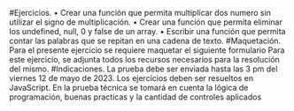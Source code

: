 #Ejercicios.
• Crear una función que permita multiplicar dos numero sin utilizar el signo de 
multiplicación.
• Crear una función que permita eliminar los undefined, null, 0 y false de un array.
• Escribir una función que permita contar las palabras que se repitan en una cadena 
de texto.
#Maquetación.
Para el presente ejercicio se requiere maquetar el siguiente formulario
Para este ejercicio, se adjunta todos los recursos necesarios para la resolución del 
mismo.
#Indicaciones.
La prueba debe ser enviada hasta las 3 pm del viernes 12 de mayo de 2023.
Los ejercicios deben ser resueltos en JavaScript.
En la prueba técnica se tomará en cuenta la lógica de programación, buenas practicas y 
la cantidad de controles aplicados